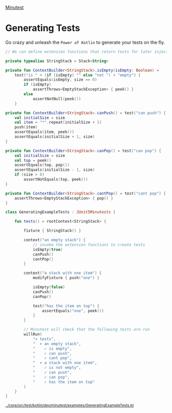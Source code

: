 [Minutest](README.md)

# Generating Tests

Go crazy and unleash the `Power of Kotlin` to generate your tests on the fly.

[start-insert]: <../core/src/test/kotlin/dev/minutest/examples/GeneratingExampleTests.kt>
```kotlin
// We can define extension functions that return tests for later injection

private typealias StringStack = Stack<String>

private fun ContextBuilder<StringStack>.isEmpty(isEmpty: Boolean) =
    test("is " + (if (isEmpty) "" else "not ") + "empty") {
        assertEquals(isEmpty, size == 0)
        if (isEmpty)
            assertThrows<EmptyStackException> { peek() }
        else
            assertNotNull(peek())
    }

private fun ContextBuilder<StringStack>.canPush() = test("can push") {
    val initialSize = size
    val item = "*".repeat(initialSize + 1)
    push(item)
    assertEquals(item, peek())
    assertEquals(initialSize + 1, size)
}

private fun ContextBuilder<StringStack>.canPop() = test("can pop") {
    val initialSize = size
    val top = peek()
    assertEquals(top, pop())
    assertEquals(initialSize - 1, size)
    if (size > 0)
        assertNotEquals(top, peek())
}

private fun ContextBuilder<StringStack>.cantPop() = test("cant pop") {
    assertThrows<EmptyStackException> { pop() }
}

class GeneratingExampleTests : JUnit5Minutests {

    fun tests() = rootContext<StringStack> {

        fixture { StringStack() }

        context("an empty stack") {
            // invoke the extension functions to create tests
            isEmpty(true)
            canPush()
            cantPop()
        }

        context("a stack with one item") {
            modifyFixture { push("one") }

            isEmpty(false)
            canPush()
            canPop()

            test("has the item on top") {
                assertEquals("one", peek())
            }
        }

        // Minutest will check that the following tests are run
        willRun(
            "▾ tests",
            "  ▾ an empty stack",
            "    ✓ is empty",
            "    ✓ can push",
            "    ✓ cant pop",
            "  ▾ a stack with one item",
            "    ✓ is not empty",
            "    ✓ can push",
            "    ✓ can pop",
            "    ✓ has the item on top"
        )
    }
}

```
<small>[../core/src/test/kotlin/dev/minutest/examples/GeneratingExampleTests.kt](../core/src/test/kotlin/dev/minutest/examples/GeneratingExampleTests.kt)</small>

[end-insert]: <>